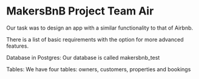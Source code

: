 # MakersBnB Project Team Air

Our task was to design an app with a similar functionality to that of Airbnb. 

There is a list of basic requirements with the option for more advanced features.




Database in Postgres:
Our database is called makersbnb_test

Tables:
We have four tables: owners, customers, properties and bookings